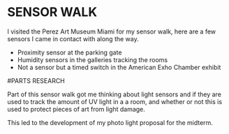 # SENSOR WALK

I visited the Perez Art Museum Miami for my sensor walk, here are a few sensors I came in contact with along the way.

* Proximity sensor at the parking gate
* Humidity sensors in the galleries tracking the rooms
* Not a sensor but a timed switch in the American Exho Chamber exhibit

#PARTS RESEARCH

Part of this sensor walk got me thinking about light sensors and if they are used to track the amount of UV light in a a room, and whether or not this is used to protect pieces of art from light damage.

This led to the development of my photo light proposal for the midterm.  
